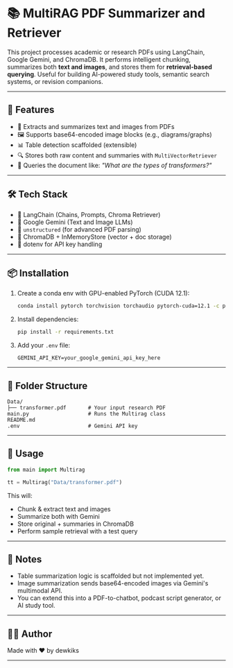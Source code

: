 # 📚 MultiRAG PDF Summarizer and Retriever

This project processes academic or research PDFs using LangChain, Google Gemini, and ChromaDB. It performs intelligent chunking, summarizes both **text and images**, and stores them for **retrieval-based querying**. Useful for building AI-powered study tools, semantic search systems, or revision companions.

---

## 🚀 Features

- 🧠 Extracts and summarizes text and images from PDFs  
- 🖼️ Supports base64-encoded image blocks (e.g., diagrams/graphs)  
- 📊 Table detection scaffolded (extensible)  
- 🔍 Stores both raw content and summaries with `MultiVectorRetriever`  
- 🧾 Queries the document like: _"What are the types of transformers?"_

---

## 🛠️ Tech Stack

- 🦜 LangChain (Chains, Prompts, Chroma Retriever)  
- 🧠 Google Gemini (Text and Image LLMs)  
- 📄 `unstructured` (for advanced PDF parsing)  
- 💾 ChromaDB + InMemoryStore (vector + doc storage)  
- 🔐 dotenv for API key handling

---

## 📦 Installation

1. Create a conda env with GPU-enabled PyTorch (CUDA 12.1):

    ```bash
    conda install pytorch torchvision torchaudio pytorch-cuda=12.1 -c pytorch -c nvidia
    ```

2. Install dependencies:

    ```bash
    pip install -r requirements.txt
    ```

3. Add your `.env` file:

    ```
    GEMINI_API_KEY=your_google_gemini_api_key_here
    ```

---

## 📂 Folder Structure

```
Data/
├── transformer.pdf       # Your input research PDF
main.py                   # Runs the Multirag class
README.md
.env                      # Gemini API key
```

---

## 🧪 Usage

```python
from main import Multirag

tt = Multirag("Data/transformer.pdf")
```

This will:
- Chunk & extract text and images  
- Summarize both with Gemini  
- Store original + summaries in ChromaDB  
- Perform sample retrieval with a test query

---

## 📝 Notes

- Table summarization logic is scaffolded but not implemented yet.  
- Image summarization sends base64-encoded images via Gemini's multimodal API.  
- You can extend this into a PDF-to-chatbot, podcast script generator, or AI study tool.

---

## 🧑‍💻 Author

Made with ❤️ by dewkiks

---

